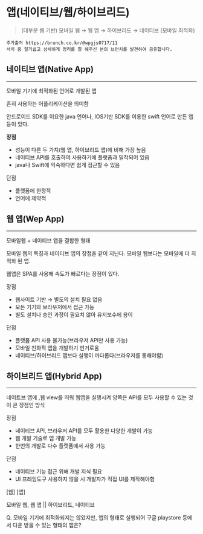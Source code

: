 # 앱(네이티브/웹/하이브리드)

> (대부분 웹 기반) 모바일 웹 → 웹 앱 → 하이브리드 → 네이티브 (모바일 최적화)
> 

```
추가출처 https://brunch.co.kr/@wpgjs0717/11
서치 중 알기쉽고 상세하게 정리를 잘 해주신 분의 브런치를 발견하여 공유합니다.
```

## 네이티브 앱(Native App)

---

모바일 기기에 최적화된 언어로 개발된 앱

흔히 사용하는 어플리케이션을 의미함

안드로이드 SDK를 이요한 java 언어나, IOS기반 SDK를 이용한 swift 언어로 만든 앱 등이 있다.

**장점**

- 성능이 다른 두 가지(웹 앱, 하이브리드 앱)에 비해 가장 높음
- 네이티브 API를 호출하여 사용하기에 플랫폼과 밀착되어 있음
- java나 Swift에 익숙하다면 쉽게 접근할 수 있음

단점

- 플랫폼에 한정적
- 언어에 제약적

## 웹 앱(Wep App)

---

모바일웹 + 네이티브 앱을 결합한 형태

모바일 웹의 특징과 네이티브 앱의 장점을 같이 지닌다. 모바일 웹보다는 모바일에 더 최적화 된 앱.

웹앱은 SPA를 사용해 속도가 빠르다는 장점이 있다.

장점

- 웹사이트 기반 → 별도의 설치 필요 없음
- 모든 기기와 브라우저에서 접근 가능
- 별도 설치나 승인 과정이 필요치 않아 유지보수에 용이

단점

- 플랫폼 API 사용 불가능(브라우저 API만 사용 가능)
- 모바일 친화적 앱을 개발하기 번거로움
- 네이티브/하이브리드 앱보다 실행이 까다롭다(브라우저를 통해야함)

## 하이브리드 앱(Hybrid App)

---

네이트브 앱에 ,웹 view를 띄워 웹앱을 실행시켜 양쪽은 API를 모두 사용할 수 있는 것이 큰 장점인 방식

장점

- 네이티브 API, 브라우저  API를 모두 활용한 다양한 개발이 가능
- 웹 개발 기술로 앱 개발 가능
- 한번의 개발로 다수 플랫폼에서 사용 가능

단점

- 네이티브 기능 접근 위해 개발 지식 필요
- UI 프레임도구 사용하지 않을 시 개발자가 직접 UI를 제작해야함

[웹]                                         [앱]

모바일 웹, 웹 앱        ||            하이브리드, 네이티브

Q. 모바일 기기에 최적화되지는 않았지만, 앱의 형태로 실행되어 구글 playstore 등에서 다운 받을 수 있는 형태의 앱은?
